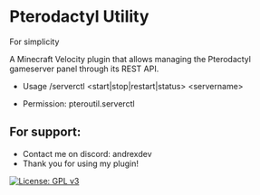 # Pterodactyl Utility
For simplicity

A Minecraft Velocity plugin that allows managing the Pterodactyl gameserver panel through its REST API.

- Usage /serverctl \<start|stop|restart|status\> \<servername\>

- Permission: pteroutil.serverctl

## For support: 
 - Contact me on discord: andrexdev
 - Thank you for using my plugin!

[![License: GPL v3](https://img.shields.io/badge/License-GPLv3-blue.svg)](https://www.gnu.org/licenses/gpl-3.0)